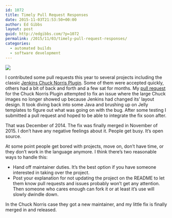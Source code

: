 ```yaml
---
id: 1072
title: Timely Pull Request Responses
date: 2015-11-03T21:53:50+00:00
author: Ed Gibbs
layout: post
guid: http://edgibbs.com/?p=1072
permalink: /2015/11/03/timely-pull-request-responses/
categories:
  - automated builds
  - software development
---
```

<div>
  <img src="http://edgibbs.com/images/jenkins_chuck_norris.jpg" />
</div>

I contributed some pull requests this year to several projects including the classic [Jenkins Chuck Norris Plugin](https://wiki.jenkins-ci.org/display/JENKINS/ChuckNorris+Plugin). Some of them were accepted quickly, others had a bit of back and forth and a few sat for months. My [pull request](https://github.com/jenkinsci/chucknorris-plugin/pull/6) for the Chuck Norris Plugin attempted to fix an issue where the large Chuck images no longer showed up because Jenkins had changed its&#8217; layout design. It took diving back into some Java and brushing up on Jelly templates to figure out what was going on with the bug. After some testing I submitted a pull request and hoped to be able to integrate the fix soon after.

That was December of 2014. The fix was finally merged in November of 2015. I don&#8217;t have any negative feelings about it. People get busy. It&#8217;s open source.

At some point people get bored with projects, move on, don&#8217;t have time, or they don&#8217;t work in the language anymore. I think there&#8217;s two reasonable ways to handle this:

  * Hand off maintainer duties. It&#8217;s the best option if you have someone interested in taking over the project.
  * Post your explanation for not updating the project on the README to let them know pull requests and issues probably won&#8217;t get any attention. Then someone who cares enough can fork it or at least it&#8217;s use will slowly dwindle down.

In the Chuck Norris case they got a new maintainer, and my little fix is finally merged in and released.